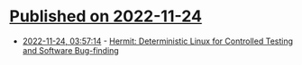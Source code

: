 # [Published on 2022-11-24](index.md)

* [2022-11-24, 03:57:14](https://lobste.rs/s/brdiig/hermit_deterministic_linux_for) - [Hermit: Deterministic Linux for Controlled Testing and Software Bug-finding](https://developers.facebook.com/blog/post/2022/11/22/hermit-deterministic-linux-testing/)

